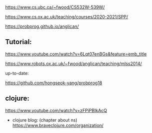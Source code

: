 https://www.cs.ubc.ca/~fwood/CS532W-539W/

https://www.cs.ox.ac.uk/teaching/courses/2020-2021/SPP/

https://probprog.github.io/anglican/

## Tutorial:

https://www.youtube.com/watch?v=6Lqt07enBGs&feature=emb_title

https://www.robots.ox.ac.uk/~fwood/anglican/teaching/mlss2014/

up-to-date:

https://github.com/hongseok-yang/probprog18

## clojure:

https://www.youtube.com/watch?v=zFPiPBIkAcQ

- clojure blog: (chapter about ns)
https://www.braveclojure.com/organization/
